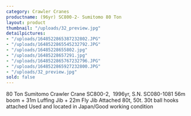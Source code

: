 ```yaml
---
category: Crawler Cranes
productname: (96yr) SC800-2- Sumitomo 80 Ton
layout: product
thumbnail: "/uploads/32_preview.jpg"
detailpictures:
- "/uploads/1648522865387232802.JPG"
- "/uploads/1648522865545232792.JPG"
- "/uploads/16485228655802.jpg"
- "/uploads/16485228657291.jpg"
- "/uploads/1648522865767232796.JPG"
- "/uploads/1648522865927232800.JPG"
- "/uploads/32_preview.jpg"
sold: false
---
```


80&nbsp;Ton&nbsp;Sumitomo&nbsp;Crawler Crane
SC800-2,&nbsp;&nbsp;1996yr,&nbsp;S.N. SC080-1081
56m boom&nbsp;+ 31m Luffing Jib + 22m Fly Jib Attached
80t, 50t. 30t ball hooks attached
Used and located in Japan/Good working condition


